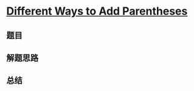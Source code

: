 # [Different Ways to Add Parentheses](https://leetcode.com/problems/different-ways-to-add-parentheses/)

## 题目


## 解题思路


## 总结


